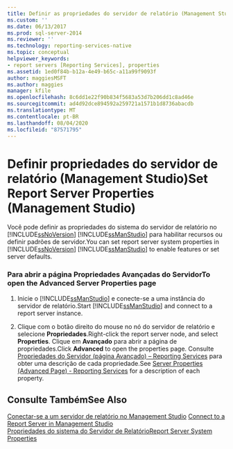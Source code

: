 ```yaml
---
title: Definir as propriedades do servidor de relatório (Management Studio) | Microsoft Docs
ms.custom: ''
ms.date: 06/13/2017
ms.prod: sql-server-2014
ms.reviewer: ''
ms.technology: reporting-services-native
ms.topic: conceptual
helpviewer_keywords:
- report servers [Reporting Services], properties
ms.assetid: 1ed0f84b-b12a-4e49-b65c-a11a99f9093f
author: maggiesMSFT
ms.author: maggies
manager: kfile
ms.openlocfilehash: 8c6dd1e22f90b834f5683a53d7b206dd1c8ad46e
ms.sourcegitcommit: ad4d92dce894592a259721a1571b1d8736abacdb
ms.translationtype: MT
ms.contentlocale: pt-BR
ms.lasthandoff: 08/04/2020
ms.locfileid: "87571795"
---
```

# <a name="set-report-server-properties-management-studio"></a><span data-ttu-id="b9fca-102">Definir propriedades do servidor de relatório (Management Studio)</span><span class="sxs-lookup"><span data-stu-id="b9fca-102">Set Report Server Properties (Management Studio)</span></span>
  <span data-ttu-id="b9fca-103">Você pode definir as propriedades do sistema do servidor de relatório no [!INCLUDE[ssNoVersion](../../includes/ssnoversion-md.md)] [!INCLUDE[ssManStudio](../../includes/ssmanstudio-md.md)] para habilitar recursos ou definir padrões de servidor.</span><span class="sxs-lookup"><span data-stu-id="b9fca-103">You can set report server system properties in [!INCLUDE[ssNoVersion](../../includes/ssnoversion-md.md)] [!INCLUDE[ssManStudio](../../includes/ssmanstudio-md.md)] to enable features or set server defaults.</span></span>  
  
### <a name="to-open-the-advanced-server-properties-page"></a><span data-ttu-id="b9fca-104">Para abrir a página Propriedades Avançadas do Servidor</span><span class="sxs-lookup"><span data-stu-id="b9fca-104">To open the Advanced Server Properties page</span></span>  
  
1.  <span data-ttu-id="b9fca-105">Inicie o [!INCLUDE[ssManStudio](../../includes/ssmanstudio-md.md)] e conecte-se a uma instância do servidor de relatório.</span><span class="sxs-lookup"><span data-stu-id="b9fca-105">Start [!INCLUDE[ssManStudio](../../includes/ssmanstudio-md.md)] and connect to a report server instance.</span></span>  
  
2.  <span data-ttu-id="b9fca-106">Clique com o botão direito do mouse no nó do servidor de relatório e selecione **Propriedades**.</span><span class="sxs-lookup"><span data-stu-id="b9fca-106">Right-click the report server node, and select **Properties**.</span></span> <span data-ttu-id="b9fca-107">Clique em **Avançado** para abrir a página de propriedades.</span><span class="sxs-lookup"><span data-stu-id="b9fca-107">Click **Advanced** to open the properties page.</span></span> <span data-ttu-id="b9fca-108">Consulte [Propriedades do Servidor &#40;página Avançado&#41; – Reporting Services](server-properties-advanced-page-reporting-services.md) para obter uma descrição de cada propriedade.</span><span class="sxs-lookup"><span data-stu-id="b9fca-108">See [Server Properties &#40;Advanced Page&#41; - Reporting Services](server-properties-advanced-page-reporting-services.md) for a description of each property.</span></span>  
  
## <a name="see-also"></a><span data-ttu-id="b9fca-109">Consulte Também</span><span class="sxs-lookup"><span data-stu-id="b9fca-109">See Also</span></span>  
 <span data-ttu-id="b9fca-110">[Conectar-se a um servidor de relatório no Management Studio](connect-to-a-report-server-in-management-studio.md) </span><span class="sxs-lookup"><span data-stu-id="b9fca-110">[Connect to a Report Server in Management Studio](connect-to-a-report-server-in-management-studio.md) </span></span>  
 [<span data-ttu-id="b9fca-111">Propriedades do sistema do Servidor de Relatório</span><span class="sxs-lookup"><span data-stu-id="b9fca-111">Report Server System Properties</span></span>](../report-server-web-service/net-framework/reporting-services-properties-report-server-system-properties.md)  
  
  
